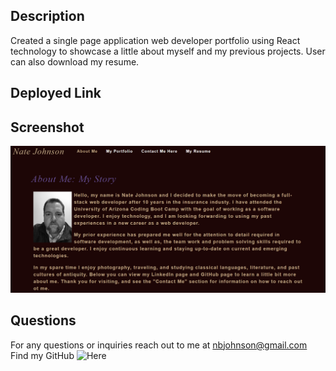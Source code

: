 ## Description

Created a single page application web developer portfolio using React technology to showcase a little about myself and my previous projects. User can also download my resume.

## Deployed Link

## Screenshot

![ReactPortfolio](src\assets\files\PortSS.PNG)

## Questions

For any questions or inquiries reach out to me at nbjohnson@gmail.com
Find my GitHub ![Here](https://github.com/Elipticblock5)
